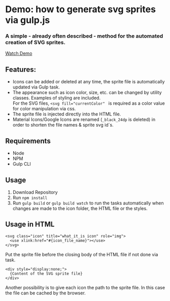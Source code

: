 # Demo: how to generate svg sprites via gulp.js
### A simple - already often described - method for the automated creation of SVG sprites.
[Watch Demo](https://onza.github.io/svg-sprite-generator/)

## Features:
- Icons can be added or deleted at any time, the sprite file is automatically updated via Gulp task.
- The appearance such as icon color, size, etc. can be changed by utility classes. Examples of styling are included.<br>
For the SVG files, ``<svg fill="currentColor" `` is required as a color value for color manipulation via css.
- The sprite file is injected directly into the HTML file.
- Material Icons/Google Icons are renamed (`_black_24dp` is deleted) in order to shorten the file names & sprite svg id´s. 

## Requirements
- Node
- NPM
- Gulp CLI

## Usage
1. Download Repository
2. Run ``npm install``
3. Run ``gulp build`` or ``gulp build watch`` to run the tasks automatically when changes are made to the icon folder, the HTML file or the styles.

## Usage in HTML
```
<svg class="icon" title="what_it_is icon" role="img">
  <use xlink:href="#{icon_file_name}"></use>
</svg>
```
Put the sprite file before the closing body of the HTML file if not done via task.
```
<div style="display:none;">
  {Content of the SVG sprite file}
</div>
```
Another possibility is to give each icon the path to the sprite file. In this case the file can be cached by the browser. 

